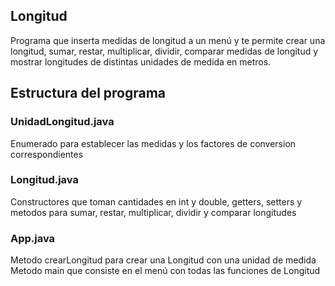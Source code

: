 ## Longitud

Programa que inserta medidas de longitud a un menú y te permite crear una longitud, sumar, restar, multiplicar, dividir, comparar medidas de longitud y mostrar longitudes de distintas unidades de medida en metros.

## Estructura del programa

### UnidadLongitud.java 
Enumerado para establecer las medidas y los factores de conversion correspondientes

### Longitud.java
Constructores que toman cantidades en int y double, getters, setters y metodos para sumar, restar, multiplicar, dividir y comparar longitudes

### App.java 
Metodo crearLongitud para crear una Longitud con una unidad de medida
Metodo main que consiste en el menú con todas las funciones de Longitud